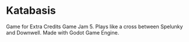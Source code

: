 # Katabasis
 Game for Extra Credits Game Jam 5. Plays like a cross between Spelunky and Downwell. Made with Godot Game Engine.
